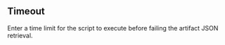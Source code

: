 ## Timeout

Enter a time limit for the script to execute before failing the artifact JSON retrieval.
